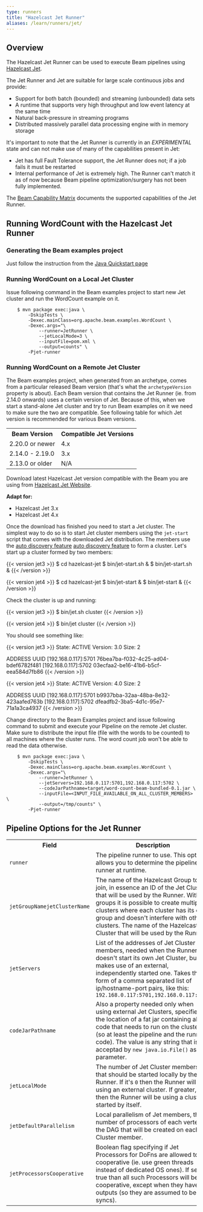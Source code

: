 ```yaml
---
type: runners
title: "Hazelcast Jet Runner"
aliases: /learn/runners/jet/
---
```


<!--
Licensed under the Apache License, Version 2.0 (the "License");
you may not use this file except in compliance with the License.
You may obtain a copy of the License at

http://www.apache.org/licenses/LICENSE-2.0

Unless required by applicable law or agreed to in writing, software
distributed under the License is distributed on an "AS IS" BASIS,
WITHOUT WARRANTIES OR CONDITIONS OF ANY KIND, either express or implied.
See the License for the specific language governing permissions and
limitations under the License.
-->

## Overview

The Hazelcast Jet Runner can be used to execute Beam pipelines using [Hazelcast
Jet](https://jet-start.sh/).

The Jet Runner and Jet are suitable for large scale continuous jobs and provide:
* Support for both batch (bounded) and streaming (unbounded) data sets
* A runtime that supports very high throughput and low event latency at the same time
* Natural back-pressure in streaming programs
* Distributed massively parallel data processing engine with in memory storage

It's important to note that the Jet Runner is currently in an *EXPERIMENTAL* state and can not make use of many of
the capabilities present in Jet:
* Jet has full Fault Tolerance support, the Jet Runner does not; if a job fails it must be restarted
* Internal performance of Jet is extremely high.
The Runner can't match it as of now because Beam pipeline optimization/surgery has not been fully implemented.

The [Beam Capability Matrix](/documentation/runners/capability-matrix/) documents the
supported capabilities of the Jet Runner.

## Running WordCount with the Hazelcast Jet Runner

### Generating the Beam examples project

Just follow the instruction from the [Java Quickstart page](/get-started/quickstart-java/#get-the-wordcount-code)

### Running WordCount on a Local Jet Cluster

Issue following command in the Beam examples project to start new Jet cluster and run the WordCount example on it.

```
    $ mvn package exec:java \
        -DskipTests \
        -Dexec.mainClass=org.apache.beam.examples.WordCount \
        -Dexec.args="\
            --runner=JetRunner \
            --jetLocalMode=3 \
            --inputFile=pom.xml \
            --output=counts" \
        -Pjet-runner
```

### Running WordCount on a Remote Jet Cluster

The Beam examples project, when generated from an archetype, comes from a particular released Beam version (that's what
the `archetypeVersion` property is about). Each Beam version that contains the Jet Runner (ie. from 2.14.0 onwards)
uses a certain version of Jet. Because of this, when we start a stand-alone Jet cluster and try to run Beam examples on
it we need to make sure the two are compatible. See following table for which Jet version is recommended for various
Beam versions.

<table class="table table-bordered">
<tr>
  <th>Beam Version</th>
  <th>Compatible Jet Versions</th>
</tr>
<tr>
  <td>2.20.0 or newer</td>
  <td>4.x</td>
</tr>
<tr>
  <td>2.14.0 - 2.19.0</td>
  <td>3.x</td>
</tr>
<tr>
  <td>2.13.0 or older</td>
  <td>N/A</td>
</tr>
</table>

Download latest Hazelcast Jet version compatible with the Beam you are using from
[Hazelcast Jet Website](https://jet-start.sh/download).

<nav class="version-switcher">
  <strong>Adapt for:</strong>
  <ul>
    <li data-value="jet3">Hazelcast Jet 3.x</li>
    <li data-value="jet4">Hazelcast Jet 4.x</li>
  </ul>
</nav>

Once the download has finished you need to start a Jet cluster. The simplest way to do so is to start Jet cluster
members using the `jet-start` script that comes with the downloaded Jet distribution. The members use the
<span class="version-jet3">
[auto discovery feature](https://docs.hazelcast.org/docs/3.12/manual/html-single/index.html#setting-up-clusters)
</span>
<span class="version-jet4">
[auto discovery feature](https://docs.hazelcast.org/docs/4.0/manual/html-single/#setting-up-clusters)
</span>
to form a cluster. Let's start up a cluster formed by two members:

{{< version jet3 >}}
$ cd hazelcast-jet
$ bin/jet-start.sh &
$ bin/jet-start.sh &
{{< /version >}}

{{< version jet4 >}}
$ cd hazelcast-jet
$ bin/jet-start &
$ bin/jet-start &
{{< /version >}}

Check the cluster is up and running:

{{< version jet3 >}}
$ bin/jet.sh cluster
{{< /version >}}

{{< version jet4 >}}
$ bin/jet cluster
{{< /version >}}

You should see something like:

{{< version jet3 >}}
State: ACTIVE
Version: 3.0
Size: 2

ADDRESS                  UUID
[192.168.0.117]:5701     76bea7ba-f032-4c25-ad04-bdef6782f481
[192.168.0.117]:5702     03ecfaa2-be16-41b6-b5cf-eea584d7fb86
{{< /version >}}

{{< version jet4 >}}
State: ACTIVE
Version: 4.0
Size: 2

ADDRESS                  UUID
[192.168.0.117]:5701     b9937bba-32aa-48ba-8e32-423aafed763b
[192.168.0.117]:5702     dfeadfb2-3ba5-4d1c-95e7-71a1a3ca4937
{{< /version >}}

Change directory to the Beam Examples project and issue following command to submit and execute your
Pipeline on the remote Jet cluster.
Make sure to distribute the input file (file with the words to be counted) to all machines where the
cluster runs. The word count job won't be able to read the data otherwise.

```
    $ mvn package exec:java \
        -DskipTests \
        -Dexec.mainClass=org.apache.beam.examples.WordCount \
        -Dexec.args="\
            --runner=JetRunner \
            --jetServers=192.168.0.117:5701,192.168.0.117:5702 \
            --codeJarPathname=target/word-count-beam-bundled-0.1.jar \
            --inputFile=<INPUT_FILE_AVAILABLE_ON_ALL_CLUSTER_MEMBERS> \
            --output=/tmp/counts" \
        -Pjet-runner
```

## Pipeline Options for the Jet Runner

<div class="table-container-wrapper">
<table class="table table-bordered">
<tr>
  <th>Field</th>
  <th>Description</th>
  <th>Default Value</th>
</tr>
<tr>
  <td><code>runner</code></td>
  <td>The pipeline runner to use. This option allows you to determine the pipeline runner at runtime.</td>
  <td>Set to <code>JetRunner</code> to run using Jet.</td>
</tr>
<tr>
  <td><code><span class="version-jet3">jetGroupName</span><span class="version-jet4">jetClusterName</span></code></td>
    <td>
        <span class="version-jet3">The name of the Hazelcast Group to join, in essence an ID of the Jet Cluster that
        will be used by the Runner. With groups it is possible to create multiple clusters where each cluster has its
        own group and doesn't interfere with other clusters.</span>
        <span class="version-jet4">The name of the Hazelcast Cluster that will be used by the Runner.</span>
    </td>
  <td><code>jet</code></td>
</tr>
<tr>
  <td><code>jetServers</code></td>
  <td>List of the addresses of Jet Cluster members, needed when the Runner doesn't start its own Jet Cluster,
  but makes use of an external, independently started one. Takes the form of a comma separated list of ip/hostname-port pairs,
  like this: <code>192.168.0.117:5701,192.168.0.117:5702</code></td>
  <td><code>127.0.0.1:5701</code></td>
</tr>
<tr>
  <td><code>codeJarPathname</code></td>
  <td>Also a property needed only when using external Jet Clusters, specifies the location of a fat jar
  containing all the code that needs to run on the cluster (so at least the pipeline and the runner code). The value
  is any string that is acceptad by <code>new java.io.File()</code> as a parameter.</td>
  <td>Has no default value.</td>
</tr>
<tr>
  <td><code>jetLocalMode</code></td>
  <td>The number of Jet Cluster members that should be started locally by the Runner. If it's <code>0</code>
  then the Runner will be using an external cluster. If greater, then the Runner will be using a cluster started by itself.</td>
  <td><code>0</code></td>
</tr>
<tr>
  <td><code>jetDefaultParallelism</code></td>
  <td>Local parallelism of Jet members, the number of processors of each vertex of the DAG that will be created on each
  Jet Cluster member.</td>
  <td><code>2</code></td>
</tr>
<tr>
  <td><code>jetProcessorsCooperative</code></td>
  <td>Boolean flag specifying if Jet Processors for DoFns are allowed to be cooperative (ie. use green threads instead of
  dedicated OS ones). If set to true than all such Processors will be cooperative, except when they have no outputs
  (so they are assumed to be syncs).</td>
  <td><code>false</code></td>
</tr>
</table>
</div>
